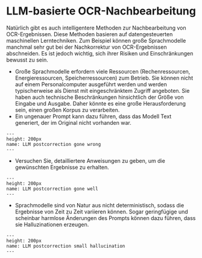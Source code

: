 # LLM-basierte OCR-Nachbearbeitung

Natürlich gibt es auch intelligentere Methoden zur Nachbearbeitung von OCR-Ergebnissen. Diese Methoden basieren auf datengesteuerten maschinellen Lerntechniken. Zum Beispiel können große Sprachmodelle manchmal sehr gut bei der Nachkorrektur von OCR-Ergebnissen abschneiden. Es ist jedoch wichtig, sich ihrer Risiken und Einschränkungen bewusst zu sein.

* Große Sprachmodelle erfordern viele Ressourcen (Rechenressourcen, Energieressourcen, Speicherressourcen) zum Betrieb. Sie können nicht auf einem Personalcomputer ausgeführt werden und werden typischerweise als Dienst mit eingeschränktem Zugriff angeboten. Sie haben auch technische Beschränkungen hinsichtlich der Größe von Eingabe und Ausgabe. Daher könnte es eine große Herausforderung sein, einen großen Korpus zu verarbeiten.
* Ein ungenauer Prompt kann dazu führen, dass das Modell Text generiert, der im Original nicht vorhanden war.

```{figure} ../book_images/llm_postcorr_bad.png
---
height: 200px
name: LLM postcorrection gone wrong
---
```

* Versuchen Sie, detailliertere Anweisungen zu geben, um die gewünschten Ergebnisse zu erhalten.

```{figure} ../book_images/llm_postcorr_good.png
---
height: 200px
name: LLM postcorrection gone well
---
```
* Sprachmodelle sind von Natur aus nicht deterministisch, sodass die Ergebnisse von Zeit zu Zeit variieren können. Sogar geringfügige und scheinbar harmlose Änderungen des Prompts können dazu führen, dass sie Halluzinationen erzeugen.


```{figure} ../book_images/llm_postcorr_hallucinates.png
---
height: 200px
name: LLM postcorrection small hallucination
---
```



